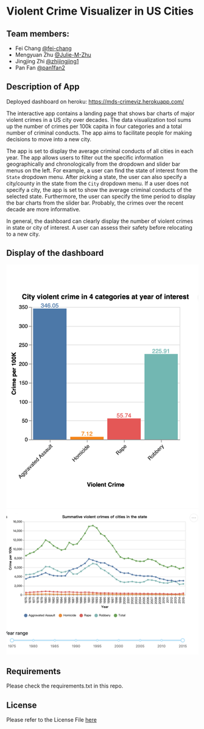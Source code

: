 # Violent Crime Visualizer in US Cities
## Team members: 
- Fei Chang [@fei-chang](https://github.com/fei-chang)
- Mengyuan Zhu [@Julie-M-Zhu](https://github.com/Julie-M-Zhu)
- Jingjing Zhi [@zhijingjing1](https://github.com/zhijingjing1)
- Pan Fan [@pan1fan2](https://github.com/pan1fan2)

## Description of App

Deployed dashboard on heroku: https://mds-crimeviz.herokuapp.com/

The interactive app contains a landing page that shows bar charts of major violent crimes in a US city over decades. The data visualization tool sums up the number of crimes per 100k capita in four categories and a total number of criminal conducts. The app aims to facilitate people for making decisions to move into a new city. 

The app is set to display the average criminal conducts of all cities in each year. The app allows users to filter out the specific information geographically and chronologically from the dropdown and slider bar menus on the left. For example, a user can find the state of interest from the `State` dropdown menu. After picking a state, the user can also specify a city/county in the state from the `City` dropdown menu. If a user does not specify a city, the app is set to show the average criminal conducts of the selected state. Furthermore, the user can specify the time period to display the bar charts from the slider bar. Probably, the crimes over the recent decade are more informative.

In general, the dashboard can clearly display the number of violent crimes in state or city of interest. A user can assess their safety before relocating to a new city.

## Display of the dashboard

![](dash_hist.png)
![](dash_line.png)

## Requirements

Please check the requirements.txt in this repo.

## License

Please refer to the License File [here](https://github.com/UBC-MDS/mds532_viz_group25/blob/main/LICENSE)
